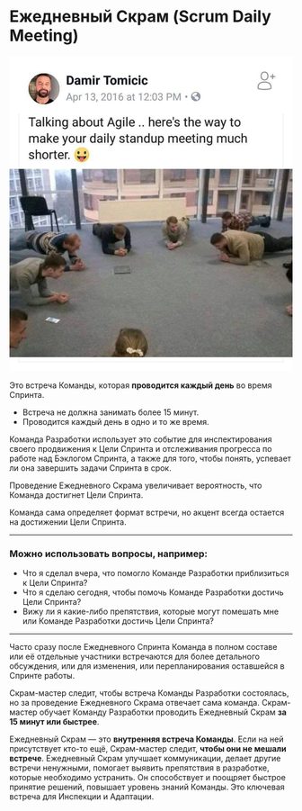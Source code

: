# Ежедневный Скрам (Scrum Daily Meeting)



![Make_Shorter_Daily_meeting](Make_Shorter_Daily_meeting.jpg)



Это встреча Команды, которая **проводится каждый день** во время Спринта. 

 - Встреча не должна занимать более 15 минут. 
 - Проводится каждый день в одно и то же время.

Команда Разработки использует это событие для инспектирования своего продвижения к Цели Спринта и отслеживания прогресса по работе над Бэклогом Спринта, а также для того, чтобы понять, успевает ли она завершить задачи Спринта в срок. 

Проведение Ежедневного Скрама увеличивает вероятность, что Команда достигнет Цели Спринта. 

Команда сама определяет формат встречи, но акцент всегда остается на достижении Цели Спринта. 

-------------------------


### Можно использовать вопросы, например:
 - Что я сделал вчера, что помогло Команде Разработки приблизиться к Цели Спринта?
 - Что я сделаю сегодня, чтобы помочь Команде Разработки достичь Цели Спринта?
 - Вижу ли я какие-либо препятствия, которые могут помешать мне или Команде Разработки достичь Цели Спринта?

-------------------------

Часто сразу после Ежедневного Спринта Команда в полном составе или её отдельные участники встречаются для более детального обсуждения, или для изменения, 
или перепланирования оставшейся в Спринте работы.

Скрам-мастер следит, чтобы встреча Команды Разработки состоялась, но за проведение Ежедневного Скрама отвечает сама команда. 
Скрам-мастер обучает Команду Разработки проводить Ежедневный Скрам **за 15 минут или быстрее**.

Ежедневный Скрам — это **внутренняя встреча Команды**. Если на ней присутствует кто-то ещё, Скрам-мастер следит, **чтобы они не мешали встрече**.
Ежедневный Скрам улучшает коммуникации, делает другие встречи ненужными, помогает выявить препятствия в разработке, которые необходимо устранить. 
Он способствует и поощряет быстрое принятие решений, повышает уровень знаний Команды.
Это ключевая встреча для Инспекции и Адаптации.
